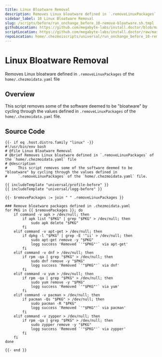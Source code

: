 ```yaml
---
title: Linux Bloatware Removal
description: Removes Linux bloatware defined in `.removeLinuxPackages` of the `home/.chezmoidata.yaml` file
sidebar_label: 10 Linux Bloatware Removal
slug: /scripts/before/run_onchange_before_10-remove-bloatware.sh.tmpl
githubLocation: https://github.com/megabyte-labs/install.doctor/blob/master/home/.chezmoiscripts/universal/run_onchange_before_10-remove-bloatware.sh.tmpl
scriptLocation: https://github.com/megabyte-labs/install.doctor/raw/master/home/.chezmoiscripts/universal/run_onchange_before_10-remove-bloatware.sh.tmpl
repoLocation: home/.chezmoiscripts/universal/run_onchange_before_10-remove-bloatware.sh.tmpl
---
```

# Linux Bloatware Removal

Removes Linux bloatware defined in `.removeLinuxPackages` of the `home/.chezmoidata.yaml` file

## Overview

This script removes some of the software deemed to be "bloatware" by cycling through the values defined in
`.removeLinuxPackages` of the `home/.chezmoidata.yaml` file.



## Source Code

```
{{- if eq .host.distro.family "linux" -}}
#!/usr/bin/env bash
# @file Linux Bloatware Removal
# @brief Removes Linux bloatware defined in `.removeLinuxPackages` of the `home/.chezmoidata.yaml` file
# @description
#     This script removes some of the software deemed to be "bloatware" by cycling through the values defined in
#     `.removeLinuxPackages` of the `home/.chezmoidata.yaml` file.

{{ includeTemplate "universal/profile-before" }}
{{ includeTemplate "universal/logg-before" }}

{{- $removePackages := join " " .removeLinuxPackages }}

### Remove bloatware packages defined in .chezmoidata.yaml
for PKG in {{ $removePackages }}; do
    if command -v apk > /dev/null; then
        if apk list "$PKG" | grep "$PKG" > /dev/null; then
            sudo apk delete "$PKG"
        fi
    elif command -v apt-get > /dev/null; then
        if dpkg -l "$PKG" | grep -E '^ii' > /dev/null; then
            sudo apt-get remove -y "$PKG"
            logg success 'Removed `'"$PKG"'` via apt-get'
        fi
    elif command -v dnf > /dev/null; then
        if rpm -qa | grep "$PKG" > /dev/null; then
            sudo dnf remove -y "$PKG"
            logg success 'Removed `'"$PKG"'` via dnf'
        fi
    elif command -v yum > /dev/null; then
        if rpm -qa | grep "$PKG" > /dev/null; then
            sudo yum remove -y "$PKG"
            logg success 'Removed `'"$PKG"'` via yum'
        fi
    elif command -v pacman > /dev/null; then
        if pacman -Qs "$PKG" > /dev/null; then
            sudo pacman -R "$PKG"
            logg success 'Removed `'"$PKG"'` via pacman'
        fi
    elif command -v zypper > /dev/null; then
        if rpm -qa | grep "$PKG" > /dev/null; then
            sudo zypper remove -y "$PKG"
            logg success 'Removed `'"$PKG"'` via zypper'
        fi
    fi
done

{{- end }}
```
